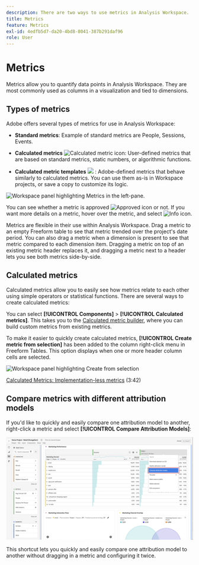 ```yaml
---
description: There are two ways to use metrics in Analysis Workspace.
title: Metrics
feature: Metrics
exl-id: 4edfb5d7-da20-4bd8-8041-387b291daf96
role: User
---
```

# Metrics

Metrics allow you to quantify data points in Analysis Workspace. They are most commonly used as columns in a visualization and tied to dimensions.

## Types of metrics

Adobe offers several types of metrics for use in Analysis Workspace:

* **Standard metrics**: Example of standard metrics are People, Sessions, Events.

* **Calculated metrics** ![Calculated metric icon](https://spectrum.adobe.com/static/icons/workflow_18/Smock_Calculator_18_N.svg): User-defined metrics that are based on standard metrics, static numbers, or algorithmic functions.

* **Calculated metric templates**  <img src="./assets/adobe-logo.svg" width="18"> : Adobe-defined metrics that behave similarly to calculated metrics. You can use them as-is in Workspace projects, or save a copy to customize its logic.


![Workspace panel highlighting Metrics in the left-pane.](assets/cja-metrics.png)

You can see whether a metric is approved ![Approved icon](https://spectrum.adobe.com/static/icons/ui_18/CheckmarkSize100.svg)  or not. If you want more details on a metric, hover over the metric, and select ![Info icon](https://spectrum.adobe.com/static/icons/workflow_18/Smock_InfoOutline_18_N.svg).


Metrics are flexible in their use within Analysis Workspace. Drag a metric to an empty Freeform table to see that metric trended over the project's date period. You can also drag a metric when a dimension is present to see that metric compared to each dimension item. Dragging a metric on top of an existing metric header replaces it, and dragging a metric next to a header lets you see both metrics side-by-side.

## Calculated metrics

Calculated metrics allow you to easily see how metrics relate to each other using simple operators or statistical functions. There are several ways to create calculated metrics:

You can select **[!UICONTROL Components]** > **[!UICONTROL Calculated metrics]**. This takes you to the [Calculated metric builder](/help/components/calc-metrics/calc-metr-overview.md), where you can build custom metrics from existing metrics.

To make it easier to quickly create calculated metrics, **[!UICONTROL Create metric from selection]** has been added to the column right-click menu in Freeform Tables. This option displays when one or more header column cells are selected.

![Workspace panel highlighting Create from selection](assets/create-metric-from-selection.png)

[Calculated Metrics: Implementation-less metrics](https://experienceleague.adobe.com/docs/analytics-learn/tutorials/components/calculated-metrics/calculated-metrics-implementationless-metrics.html) (3:42)

## Compare metrics with different attribution models

If you'd like to quickly and easily compare one attribution model to another, right-click a metric and select **[!UICONTROL Compare Attribution Models]**:

![Workspace panel highlighting Compare attribution models](assets/compare-attribution.png)

This shortcut lets you quickly and easily compare one attribution model to another without dragging in a metric and configuring it twice.
